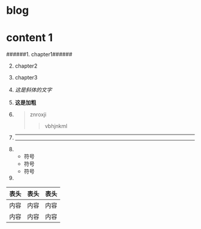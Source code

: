 # blog

# content 1

   ######1. chapter1######
      
   2. chapter2
   
   3. chapter3
   
   4. *这是斜体的文字*
   
   5. **这是加粗**
   
   6. > znroxji 
      >> vbhjnkml
      
   7. ---
      ----
   8. * 符号
      + 符号
      - 符号
      
   9.
   表头|表头|表头
   ---|:--:|---:
   内容|内容|内容
   内容|内容|内容
